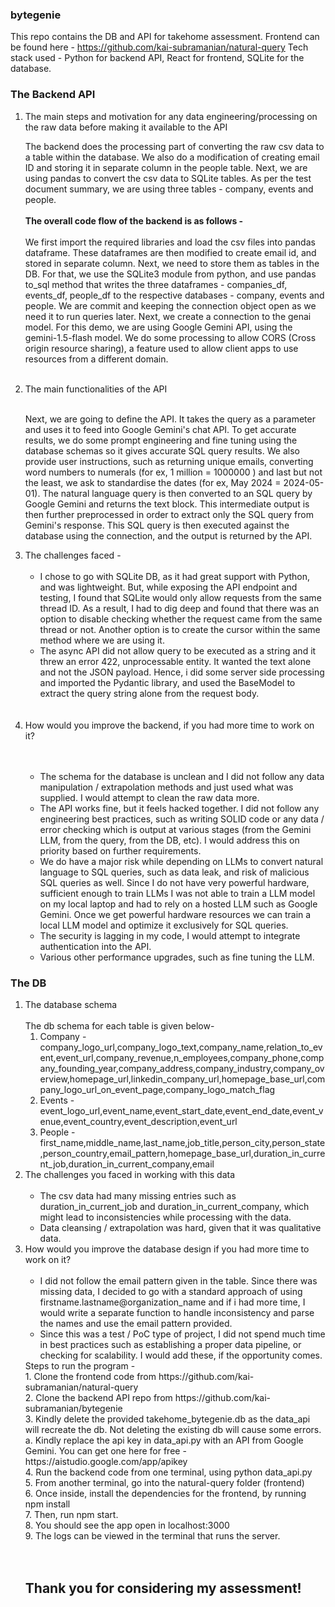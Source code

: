 ### bytegenie
This repo contains the DB and API for takehome assessment. Frontend can be found here - https://github.com/kai-subramanian/natural-query
Tech stack used - Python for backend API, React for frontend, SQLite for the database.

<p>
   <h3><b>The Backend API</b></h3>
<ol>
  <li>The main steps and motivation for any data engineering/processing on the raw data
before making it available to the API
  <p>
    The backend does the processing part of converting the raw csv data to a table within the database. We also do a modification of creating email ID and storing it in separate column in the people table. Next, we are using pandas to convert the csv data to SQLite tables. As per the test document summary, we are using three tables - company, events and people. <br><br> <b>The overall code flow of the backend is as follows -</b><br><br> We first import the required libraries and load the csv files into pandas dataframe. These dataframes are then modified to create email id, and stored in separate column. Next, we need to store them as tables in the DB. For that, we use the SQLite3 module from python, and use pandas to_sql method that writes the three dataframes - companies_df, events_df, people_df to the respective databases -  company, events and people. We are commit and keeping the connection object open as we need it to run queries later. Next, we create a connection to the genai model. For this demo, we are using Google Gemini API, using the gemini-1.5-flash model. We do some processing to allow CORS (Cross origin resource sharing), a feature used to allow client apps to use resources from a different domain. <br><br> </p></li>
  <li> The main functionalities of the API <br><br>
  <p>Next, we are going to define the API. It takes the query as a parameter and uses it to feed into Google Gemini's chat API. To get accurate results, we do some prompt engineering and fine tuning using the database schemas so it gives accurate SQL query results. We also provide user instructions, such as returning unique emails, converting word numbers to numerals (for ex, 1 million = 1000000 ) and last but not the least, we ask to standardise the dates (for ex, May 2024 = 2024-05-01). The natural language query is then converted to an SQL query by Google Gemini and returns the text block. This intermediate output is then further preprocessed in order to extract only the SQL query from Gemini's response. This SQL query is then executed against the database using the connection, and the output is returned by the API.
  </p>
  </li>
  <li> The challenges faced - <br><br>
  <ul> 
    <li>I chose to go with SQLite DB, as it had great support with Python, and was lightweight. But, while exposing the API endpoint and testing, I found that SQLite would only allow requests from the same thread ID. As a result, I had to dig deep and found that there was an option to disable checking whether the request came from the same thread or not. Another option is to create the cursor within the same method where we are using it.</li>
    <li>The async API did not allow query to be executed as a string and it threw an error 422, unprocessable entity. It wanted the text alone and not the JSON payload. Hence, i did some server side processing and imported the Pydantic library, and used the BaseModel to extract the query string alone from the request body. </li>
  </ul>
  </li>
<br><br>
<li>How would you improve the backend, if you had more time to work on it?</li> <br><br>
  <ul> 
    <li>The schema for the database is unclean and I did not follow any data manipulation / extrapolation methods and just used what was supplied. I would attempt to clean the raw data more.</li>
    <li>The API works fine, but it feels hacked together. I did not follow any engineering best practices, such as writing SOLID code or any data / error checking which is output at various stages (from the Gemini LLM, from the query, from the DB, etc). I would address this on priority based on further requirements.  </li>
        <li>We do have a major risk while depending on LLMs to convert natural language to SQL queries, such as data leak, and risk of malicious SQL queries as well. Since I do not have very powerful hardware, sufficient enough to train LLMs I was not able to train a LLM model on my local laptop and had to rely on a hosted LLM such as Google Gemini. Once we get powerful hardware resources we can train a local LLM model and optimize it exclusively for SQL queries.</li>
    <li>The security is lagging in my code, I would attempt to integrate authentication into the API.</li>
     <li>Various other performance upgrades, such as fine tuning the LLM.</li>
  </ul>
</ol>

<h3><b>The DB</b></h3>
<ol>
<li>The database schema<br><br>
  The db schema for each table is given below-
  <ol>
    <li>
      Company - <br> company_logo_url,company_logo_text,company_name,relation_to_event,event_url,company_revenue,n_employees,company_phone,company_founding_year,company_address,company_industry,company_overview,homepage_url,linkedin_company_url,homepage_base_url,company_logo_url_on_event_page,company_logo_match_flag
    </li>
    <li>
      Events - <br> event_logo_url,event_name,event_start_date,event_end_date,event_venue,event_country,event_description,event_url
    </li>
    <li>
      People - <br> first_name,middle_name,last_name,job_title,person_city,person_state,person_country,email_pattern,homepage_base_url,duration_in_current_job,duration_in_current_company,email
    </li>
  </ol>
</li>
<li>The challenges you faced in working with this data<br><br>
  <ul>
    <li>The csv data had many missing entries such as duration_in_current_job and duration_in_current_company, which might lead to inconsistencies while processing with the data. </li>
    <li>Data cleansing / extrapolation was hard, given that it was qualitative data.</li>
   </ul>
</li>
<li>How would you improve the database design if you had more time to work on
it?<br><br>
  <ul>
    <li>
      I did not follow the email pattern given in the table. Since there was missing data, I decided to go with a standard approach of using firstname.lastname@organization_name and if i had more time, I would write a separate function to handle inconsistency and parse the names and use the email pattern provided.</li>
        <li>
      Since this was a test / PoC type of project, I did not spend much time in best practices such as establishing a proper data pipeline, or checking for scalability. I would add these, if the opportunity comes. </li>
  </ul>
</li>
Steps to run the program - <br>
1. Clone the frontend code from https://github.com/kai-subramanian/natural-query <br>
2. Clone the backend API repo from https://github.com/kai-subramanian/bytegenie <br>
3. Kindly delete the provided takehome_bytegenie.db as the data_api will recreate the db. Not deleting the existing db will cause some errors. <br>
   a. Kindly replace the api key in data_api.py with an API from Google Gemini. You can get one here for free - https://aistudio.google.com/app/apikey <br>
4. Run the backend code from one terminal, using python data_api.py <br>
5. From another terminal, go into the natural-query folder (frontend) <br>
6. Once inside, install the dependencies for the frontend, by running npm install <br>
7. Then, run npm start. <br>
8. You should see the app open in localhost:3000 <br>
9. The logs can be viewed in the terminal that runs the server.<br>
   <br><br>
<h2><b>Thank you for considering my assessment! <b></h2>
</ol></p>

